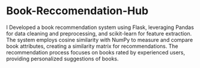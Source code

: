 # Book-Reccomendation-Hub
 I Developed a book recommendation system using Flask, leveraging Pandas for data cleaning and preprocessing, and scikit-learn for feature extraction. The system employs cosine similarity with NumPy to measure and compare book attributes, creating a similarity matrix for recommendations. The recommendation process focuses on books rated by experienced users, providing personalized suggestions of  books.

